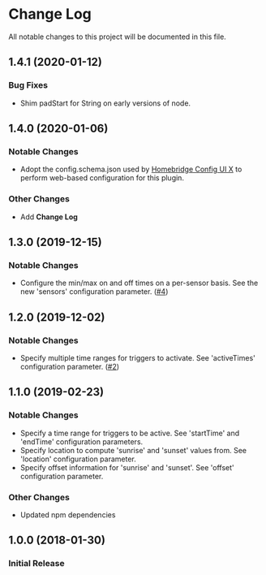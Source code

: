 
# Change Log

All notable changes to this project will be documented in this file.

## 1.4.1 (2020-01-12)

### Bug Fixes

* Shim padStart for String on early versions of node.

## 1.4.0 (2020-01-06)

### Notable Changes

* Adopt the config.schema.json used by [Homebridge Config UI X](https://github.com/oznu/homebridge-config-ui-x) to perform web-based configuration for this plugin.

### Other Changes

* Add **Change Log**

## 1.3.0 (2019-12-15)

### Notable Changes

* Configure the min/max on and off times on a per-sensor basis. See the new 'sensors' configuration parameter. ([#4](https://github.com/isalkind/homebridge-away-mode/issues/4))

## 1.2.0 (2019-12-02)

### Notable Changes

* Specify multiple time ranges for triggers to activate. See 'activeTimes' configuration parameter. ([#2](https://github.com/isalkind/homebridge-away-mode/issues/2))

## 1.1.0 (2019-02-23)

### Notable Changes

* Specify a time range for triggers to be active. See 'startTime' and 'endTime' configuration parameters.
* Specify location to compute 'sunrise' and 'sunset' values from. See 'location' configuration parameter.
* Specify offset information for 'sunrise' and 'sunset'. See 'offset' configuration parameter.

### Other Changes

* Updated npm dependencies

## 1.0.0 (2018-01-30)

### Initial Release
